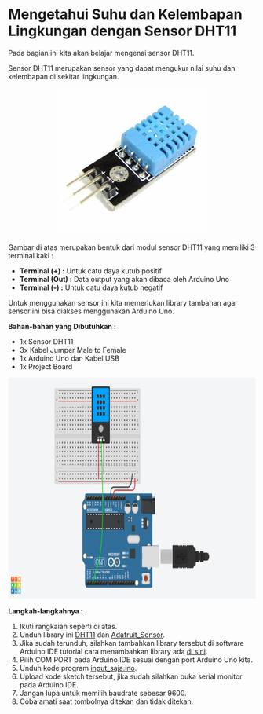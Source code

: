 # Mengetahui Suhu dan Kelembapan Lingkungan dengan Sensor DHT11

Pada bagian ini kita akan belajar mengenai sensor DHT11.

Sensor DHT11 merupakan sensor yang dapat mengukur nilai suhu dan kelembapan di sekitar lingkungan.

<p align="center">
<img src="/Gambar/dht-11.jpg" height="300">
</p>

Gambar di atas merupakan bentuk dari modul sensor DHT11 yang memiliki 3 terminal kaki :
* **Terminal (+) :** Untuk catu daya kutub positif
* **Terminal (Out) :** Data output yang akan dibaca oleh Arduino Uno
* **Terminal (-) :** Untuk catu daya kutub negatif

Untuk menggunakan sensor ini kita memerlukan library tambahan agar sensor ini bisa diakses menggunakan Arduino Uno.

**Bahan-bahan yang Dibutuhkan :**
* 1x Sensor DHT11
* 3x Kabel Jumper Male to Female
* 1x Arduino Uno dan Kabel USB
* 1x Project Board

<p align="center">
<img src="/Gambar/rangkaian-dht11.png" height="450">
</p>

**Langkah-langkahnya :**
1. Ikuti rangkaian seperti di atas.
2. Unduh library ini [DHT11](https://github.com/userdw/Trainer_Mikrokontroler_Arduino/blob/main/Kumpulan%20Library/DHT-sensor-library-master.zip) dan [Adafruit_Sensor](https://github.com/userdw/Trainer_Mikrokontroler_Arduino/blob/main/Kumpulan%20Library/Adafruit_Sensor-master.zip).
3. Jika sudah terunduh, silahkan tambahkan library tersebut di software Arduino IDE tutorial cara menambahkan library ada [di sini](https://github.com/userdw/Trainer_Mikrokontroler_Arduino/blob/main/Menambahkan%20Library.md).
4. Pilih COM PORT pada Arduino IDE sesuai dengan port Arduino Uno kita.
5. Unduh kode program [input_saja.ino](https://github.com/userdw/Trainer_Mikrokontroler_Arduino/blob/main/B_GPIO%20sebagai%20Digital%20Input/02_Membaca%20Data%20Digital%20Menggunakan%20Tactile%20Switch/input_saja.ino).
6. Upload kode sketch tersebut, jika sudah silahkan buka serial monitor pada Arduino IDE.
7. Jangan lupa untuk memilih baudrate sebesar 9600.
8. Coba amati saat tombolnya ditekan dan tidak ditekan.

